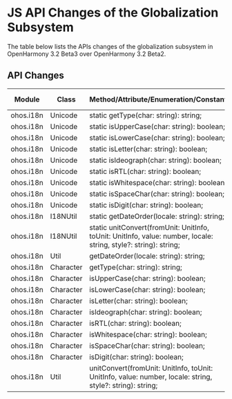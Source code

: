 # JS API Changes of the Globalization Subsystem

The table below lists the APIs changes of the globalization subsystem in OpenHarmony 3.2 Beta3 over OpenHarmony 3.2 Beta2.

## API Changes

| Module| Class| Method/Attribute/Enumeration/Constant| Change Type|
|---|---|---|---|
| ohos.i18n | Unicode  | static getType(char: string): string;                                                                            | Added|
| ohos.i18n | Unicode  | static isUpperCase(char: string): boolean;                                                                       | Added|
| ohos.i18n | Unicode  | static isLowerCase(char: string): boolean;                                                                       | Added|
| ohos.i18n | Unicode  | static isLetter(char: string): boolean;                                                                          | Added|
| ohos.i18n | Unicode  | static isIdeograph(char: string): boolean;                                                                       | Added|
| ohos.i18n | Unicode  | static isRTL(char: string): boolean;                                                                             | Added|
| ohos.i18n | Unicode  | static isWhitespace(char: string): boolean;                                                                      | Added|
| ohos.i18n | Unicode  | static isSpaceChar(char: string): boolean;                                                                       | Added|
| ohos.i18n | Unicode  | static isDigit(char: string): boolean;                                                                           | Added|
| ohos.i18n | I18NUtil | static getDateOrder(locale: string): string;                                                                     | Added|
| ohos.i18n | I18NUtil | static unitConvert(fromUnit: UnitInfo, toUnit: UnitInfo, value: number, locale: string, style?: string): string; | Added|
| ohos.i18n | Util | getDateOrder(locale: string): string; | Deleted|
| ohos.i18n | Character | getType(char: string): string;                                                                            | Deprecated|
| ohos.i18n | Character | isUpperCase(char: string): boolean;                                                                       | Deprecated|
| ohos.i18n | Character | isLowerCase(char: string): boolean;                                                                       | Deprecated|
| ohos.i18n | Character | isLetter(char: string): boolean;                                                                          | Deprecated|
| ohos.i18n | Character | isIdeograph(char: string): boolean;                                                                       | Deprecated|
| ohos.i18n | Character | isRTL(char: string): boolean;                                                                             | Deprecated|
| ohos.i18n | Character | isWhitespace(char: string): boolean;                                                                      | Deprecated|
| ohos.i18n | Character | isSpaceChar(char: string): boolean;                                                                       | Deprecated|
| ohos.i18n | Character | isDigit(char: string): boolean;                                                                           | Deprecated|
| ohos.i18n | Util      | unitConvert(fromUnit: UnitInfo, toUnit: UnitInfo, value: number, locale: string, style?: string): string; | Deprecated|
